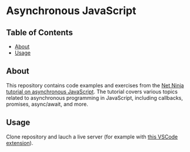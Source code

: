 # Asynchronous JavaScript

## Table of Contents

- [About](#about)
- [Usage](#usage)

## About <a name = "about"></a>

This repository contains code examples and exercises from the
[Net Ninja tutorial on asynchronous JavaScript](https://www.youtube.com/playlist?list=PL4cUxeGkcC9jx2TTZk3IGWKSbtugYdrlu). The tutorial covers various topics related to asynchronous programming in JavaScript, including callbacks, promises, async/await, and more.

## Usage <a name = "usage"></a>

Clone repository and lauch a live server (for example with [this VSCode extension](https://marketplace.visualstudio.com/items?itemName=ritwickdey.LiveServer)).
